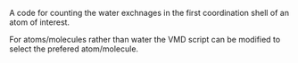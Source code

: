A code for counting the water exchnages in the first coordination shell of an atom of interest.

For atoms/molecules rather than water the VMD script can be modified to select the prefered atom/molecule.
